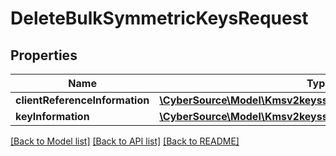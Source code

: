 # DeleteBulkSymmetricKeysRequest

## Properties
Name | Type | Description | Notes
------------ | ------------- | ------------- | -------------
**clientReferenceInformation** | [**\CyberSource\Model\Kmsv2keyssymClientReferenceInformation**](Kmsv2keyssymClientReferenceInformation.md) |  | [optional] 
**keyInformation** | [**\CyberSource\Model\Kmsv2keyssymdeletesKeyInformation[]**](Kmsv2keyssymdeletesKeyInformation.md) |  | [optional] 

[[Back to Model list]](../README.md#documentation-for-models) [[Back to API list]](../README.md#documentation-for-api-endpoints) [[Back to README]](../README.md)


